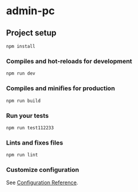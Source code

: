 # admin-pc

## Project setup
```
npm install
```

### Compiles and hot-reloads for development
```
npm run dev
```

### Compiles and minifies for production
```
npm run build
```

### Run your tests
```
npm run test112233
```

### Lints and fixes files
```
npm run lint
```

### Customize configuration
See [Configuration Reference](https://cli.vuejs.org/config/).
